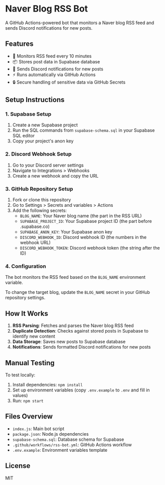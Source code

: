 # Naver Blog RSS Bot

A GitHub Actions-powered bot that monitors a Naver blog RSS feed and sends Discord notifications for new posts.

## Features

- 🔄 Monitors RSS feed every 10 minutes
- 📦 Stores post data in Supabase database
- 🔔 Sends Discord notifications for new posts
- ⚡ Runs automatically via GitHub Actions
- 🔒 Secure handling of sensitive data via GitHub Secrets

## Setup Instructions

### 1. Supabase Setup

1. Create a new Supabase project
2. Run the SQL commands from `supabase-schema.sql` in your Supabase SQL editor
3. Copy your project's anon key

### 2. Discord Webhook Setup

1. Go to your Discord server settings
2. Navigate to Integrations > Webhooks
3. Create a new webhook and copy the URL

### 3. GitHub Repository Setup

1. Fork or clone this repository
2. Go to Settings > Secrets and variables > Actions
3. Add the following secrets:
   - `BLOG_NAME`: Your Naver blog name (the part in the RSS URL)
   - `SUPABASE_PROJECT_ID`: Your Supabase project ID (the part before .supabase.co)
   - `SUPABASE_ANON_KEY`: Your Supabase anon key
   - `DISCORD_WEBHOOK_ID`: Discord webhook ID (the numbers in the webhook URL)
   - `DISCORD_WEBHOOK_TOKEN`: Discord webhook token (the string after the ID)

### 4. Configuration

The bot monitors the RSS feed based on the `BLOG_NAME` environment variable.

To change the target blog, update the `BLOG_NAME` secret in your GitHub repository settings.

## How It Works

1. **RSS Parsing**: Fetches and parses the Naver blog RSS feed
2. **Duplicate Detection**: Checks against stored posts in Supabase to identify new content
3. **Data Storage**: Saves new posts to Supabase database
4. **Notifications**: Sends formatted Discord notifications for new posts

## Manual Testing

To test locally:

1. Install dependencies: `npm install`
2. Set up environment variables (copy `.env.example` to `.env` and fill in values)
3. Run: `npm start`

## Files Overview

- `index.js`: Main bot script
- `package.json`: Node.js dependencies
- `supabase-schema.sql`: Database schema for Supabase
- `.github/workflows/rss-bot.yml`: GitHub Actions workflow
- `.env.example`: Environment variables template

## License

MIT